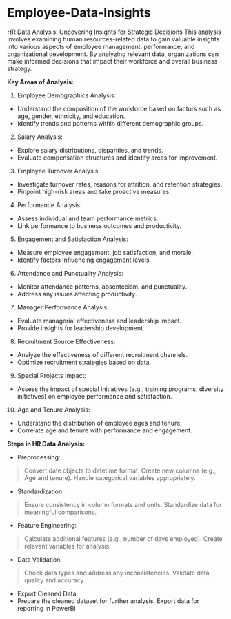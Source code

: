 # Employee-Data-Insights
HR Data Analysis: Uncovering Insights for Strategic Decisions
This analysis involves examining human resources-related data to gain valuable insights into various aspects of employee management, performance, and organizational development. By analyzing relevant data, organizations can make informed decisions that impact their workforce and overall business strategy.

**Key Areas of Analysis:**
1. Employee Demographics Analysis:
  - Understand the composition of the workforce based on factors such as age, gender, ethnicity, and education.
  - Identify trends and patterns within different demographic groups.
2. Salary Analysis:
  - Explore salary distributions, disparities, and trends.
  - Evaluate compensation structures and identify areas for improvement.
3. Employee Turnover Analysis: 
  - Investigate turnover rates, reasons for attrition, and retention strategies.
  - Pinpoint high-risk areas and take proactive measures.
4. Performance Analysis:
  - Assess individual and team performance metrics.
  - Link performance to business outcomes and productivity.
5. Engagement and Satisfaction Analysis:
  - Measure employee engagement, job satisfaction, and morale.
  - Identify factors influencing engagement levels.
6. Attendance and Punctuality Analysis:
  - Monitor attendance patterns, absenteeism, and punctuality.
  - Address any issues affecting productivity.
7. Manager Performance Analysis:
  - Evaluate managerial effectiveness and leadership impact.
  - Provide insights for leadership development.
8. Recruitment Source Effectiveness:
  - Analyze the effectiveness of different recruitment channels.
  - Optimize recruitment strategies based on data.
9. Special Projects Impact:
  - Assess the impact of special initiatives (e.g., training programs, diversity initiatives) on employee performance and satisfaction.
10. Age and Tenure Analysis:
  - Understand the distribution of employee ages and tenure.
  - Correlate age and tenure with performance and engagement.

**Steps in HR Data Analysis:**
- Preprocessing:
> Convert date objects to datetime format.
> Create new columns (e.g., Age and tenure).
> Handle categorical variables appropriately.
- Standardization:
> Ensure consistency in column formats and units.
> Standardize data for meaningful comparisons.
- Feature Engineering:
> Calculate additional features (e.g., number of days employed).
> Create relevant variables for analysis.
- Data Validation:
> Check data types and address any inconsistencies.
> Validate data quality and accuracy.
- Export Cleaned Data:
- Prepare the cleaned dataset for further analysis.
Export data for reporting in PowerBI

